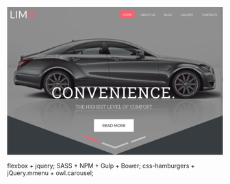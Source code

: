 <p>
	<img src="app/img/limo-preview.png" alt="Limo template">
</p>

flexbox + jquery;
SASS + NPM + Gulp + Bower;
css-hamburgers + jQuery.mmenu + owl.carousel;
